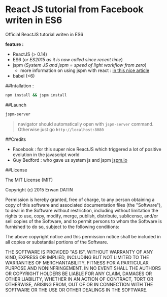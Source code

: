 React JS tutorial from Facebook writen in ES6 
=========

Official ReactJS tutorial writen in ES6


**feature :** 

- ReactJS (> 0.14)
- ES6 (*or ES2015 as it is now called since recent time*)
- jspm (*System JS and jspm = speed of light workflow from zero*)
  - more information on using jspm with react : [in this nice article](http://www.newmediacampaigns.com/blog/refactoring-react-components-to-es6-classes) 
- babel (<6)



##Intallation :
```bash
npm install && jspm install
```


##Launch
```bash
jspm-server
```

>navigator should automatically open with `jspm-server` command. Otherwise just go `http://localhost:8080`

##Credits 

- Facebook : for this super nice ReactJS which triggered a lot of positive evolution in the javascript world
- Guy Bedford : who gave us system js and jspm [jspm.io](http://jspm.io/)


##License

The MIT License (MIT)

Copyright (c) 2015 Erwan DATIN

Permission is hereby granted, free of charge, to any person obtaining a copy
of this software and associated documentation files (the "Software"), to deal
in the Software without restriction, including without limitation the rights
to use, copy, modify, merge, publish, distribute, sublicense, and/or sell
copies of the Software, and to permit persons to whom the Software is
furnished to do so, subject to the following conditions:

The above copyright notice and this permission notice shall be included in
all copies or substantial portions of the Software.

THE SOFTWARE IS PROVIDED "AS IS", WITHOUT WARRANTY OF ANY KIND, EXPRESS OR
IMPLIED, INCLUDING BUT NOT LIMITED TO THE WARRANTIES OF MERCHANTABILITY,
FITNESS FOR A PARTICULAR PURPOSE AND NONINFRINGEMENT. IN NO EVENT SHALL THE
AUTHORS OR COPYRIGHT HOLDERS BE LIABLE FOR ANY CLAIM, DAMAGES OR OTHER
LIABILITY, WHETHER IN AN ACTION OF CONTRACT, TORT OR OTHERWISE, ARISING FROM,
OUT OF OR IN CONNECTION WITH THE SOFTWARE OR THE USE OR OTHER DEALINGS IN
THE SOFTWARE.